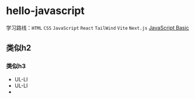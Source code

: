 # hello-javascript
学习路线：`HTML` `CSS` `JavaScript` `React` `TailWind` `Vite` `Next.js`
[JavaScript Basic](https://www.bilibili.com/video/BV1jj411P7Yp/?spm_id_from=333.788.videopod.episodes&vd_source=6d423245acce785b947bbbe5fe626aac&p=40)
## 类似h2
### 类似h3


- UL-LI
- UL-LI
- 
